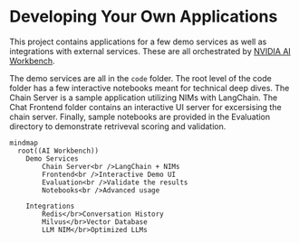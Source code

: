 # Developing Your Own Applications

This project contains applications for a few demo services as well as integrations with external services. These are all orchestrated by [NVIDIA AI Workbench](https://www.nvidia.com/en-us/deep-learning-ai/solutions/data-science/workbench/).

The demo services are all in the `code` folder. The root level of the code folder has a few interactive notebooks meant for technical deep dives. The Chain Server is a sample application utilizing NIMs with LangChain. The Chat Frontend folder contains an interactive UI server for excersising the chain server. Finally, sample notebooks are provided in the Evaluation directory to demonstrate retriveval scoring and validation.

``` mermaid
mindmap
  root((AI Workbench))
    Demo Services
        Chain Server<br />LangChain + NIMs
        Frontend<br />Interactive Demo UI
        Evaluation<br />Validate the results
        Notebooks<br />Advanced usage

    Integrations
        Redis</br>Conversation History
        Milvus</br>Vector Database
        LLM NIM</br>Optimized LLMs
```

